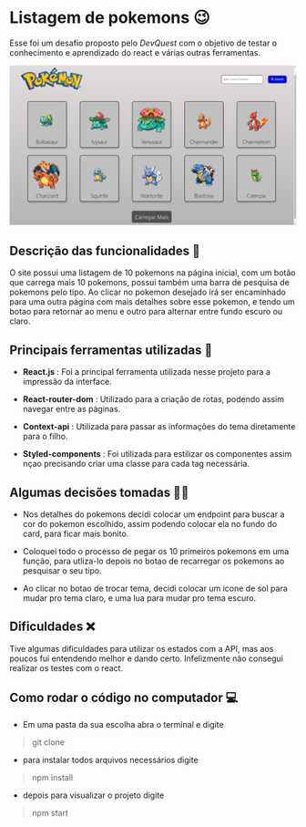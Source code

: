 # Listagem de pokemons 😉
Esse foi um desafio proposto pelo _DevQuest_ com o objetivo de testar o conhecimento e aprendizado do react e várias outras ferramentas.

<img src='./src/imagens/pagina-inicial.png'>

## Descrição das funcionalidades 🔩
O site possui uma listagem de 10 pokemons na página inicial, com um botão que carrega mais 10 pokemons, possui também uma barra de pesquisa de pokemons pelo tipo. Ao clicar no pokemon desejado irá ser encaminhado para uma outra página com mais detalhes sobre esse pokemon, e tendo um botao para retornar ao menu e outro para alternar entre fundo escuro ou claro.

## Principais ferramentas utilizadas 🔨 
- __React.js__ : Foi a principal ferramenta utilizada nesse projeto para a impressão da interface.

- __React-router-dom__ : Utilizado para a criação de rotas, podendo assim navegar entre as páginas.

- __Context-api__ : Utilizada para passar as informações do tema diretamente para o filho.

- __Styled-components__ : Foi utilizada para estilizar os componentes assim nçao precisando criar uma classe para cada tag necessária.

## Algumas decisões tomadas 👨‍💻
- Nos detalhes do pokemons decidi colocar um endpoint para buscar a cor do pokemon escolhido, assim podendo colocar ela no fundo do card, para ficar mais bonito.

- Coloquei todo o processo de pegar os 10 primeiros pokemons em uma função, para utliza-lo depois no botao de recarregar os pokemons ao pesquisar o seu tipo.

- Ao clicar no botao de trocar tema, decidi colocar um icone de sol para mudar pro tema claro, e uma lua para mudar pro tema escuro.

## Dificuldades ❌
Tive algumas dificuldades para utilizar os estados com a API, mas aos poucos fui entendendo melhor e dando certo. Infelizmente não consegui realizar os testes com o react.

## Como rodar o código no computador 💻

- Em uma pasta da sua escolha abra o terminal e digite
> git clone
- para instalar todos arquivos necessários digite
>npm install
- depois para visualizar o projeto digite
>npm start